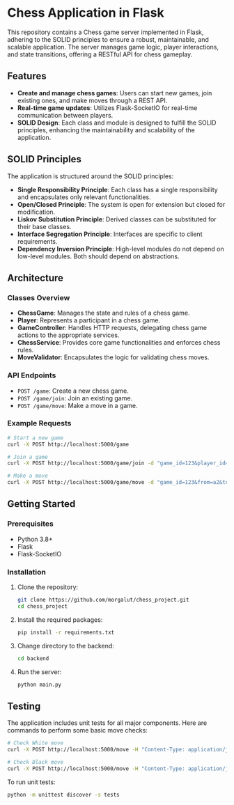 
# Chess Application in Flask

This repository contains a Chess game server implemented in Flask, adhering to the SOLID principles to ensure a robust, maintainable, and scalable application. The server manages game logic, player interactions, and state transitions, offering a RESTful API for chess gameplay.

## Features

- **Create and manage chess games**: Users can start new games, join existing ones, and make moves through a REST API.
- **Real-time game updates**: Utilizes Flask-SocketIO for real-time communication between players.
- **SOLID Design**: Each class and module is designed to fulfill the SOLID principles, enhancing the maintainability and scalability of the application.

## SOLID Principles

The application is structured around the SOLID principles:

- **Single Responsibility Principle**: Each class has a single responsibility and encapsulates only relevant functionalities.
- **Open/Closed Principle**: The system is open for extension but closed for modification.
- **Liskov Substitution Principle**: Derived classes can be substituted for their base classes.
- **Interface Segregation Principle**: Interfaces are specific to client requirements.
- **Dependency Inversion Principle**: High-level modules do not depend on low-level modules. Both should depend on abstractions.

## Architecture

### Classes Overview

- **ChessGame**: Manages the state and rules of a chess game.
- **Player**: Represents a participant in a chess game.
- **GameController**: Handles HTTP requests, delegating chess game actions to the appropriate services.
- **ChessService**: Provides core game functionalities and enforces chess rules.
- **MoveValidator**: Encapsulates the logic for validating chess moves.

### API Endpoints

- `POST /game`: Create a new chess game.
- `POST /game/join`: Join an existing game.
- `POST /game/move`: Make a move in a game.

### Example Requests

```bash
# Start a new game
curl -X POST http://localhost:5000/game

# Join a game
curl -X POST http://localhost:5000/game/join -d "game_id=123&player_id=1"

# Make a move
curl -X POST http://localhost:5000/game/move -d "game_id=123&from=a2&to=a3"
```

## Getting Started

### Prerequisites

- Python 3.8+
- Flask
- Flask-SocketIO

### Installation

1. Clone the repository:
   ```bash
   git clone https://github.com/morgalut/chess_project.git
   cd chess_project
   ```

2. Install the required packages:
   ```bash
   pip install -r requirements.txt
   ```

3. Change directory to the backend:
   ```bash
   cd backend
   ```

4. Run the server:
   ```bash
   python main.py
   ```

## Testing

The application includes unit tests for all major components. Here are commands to perform some basic move checks:

```bash
# Check White move
curl -X POST http://localhost:5000/move -H "Content-Type: application/json" -d "{\"color\": \"white\", \"start_pos\": \"e2\", \"end_pos\": \"e4\"}"

# Check Black move
curl -X POST http://localhost:5000/move -H "Content-Type: application/json" -d "{\"start_pos\": \"e7\", \"end_pos\": \"e5\"}"
```

To run unit tests:

```bash
python -m unittest discover -s tests
```

